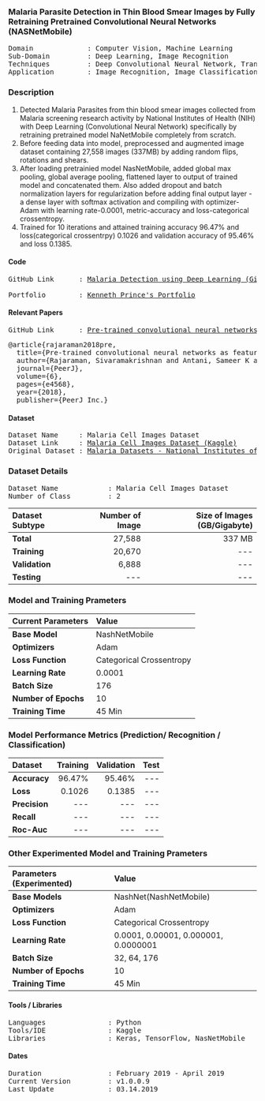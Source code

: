 ### Malaria Parasite Detection in Thin Blood Smear Images by Fully Retraining Pretrained Convolutional Neural Networks (NASNetMobile) 

<pre>
Domain             : Computer Vision, Machine Learning
Sub-Domain         : Deep Learning, Image Recognition
Techniques         : Deep Convolutional Neural Network, Transfer Learning, NASNetMobile
Application        : Image Recognition, Image Classification, Medical Imaging, Bio-Medical Imaging
</pre>

### Description
1. Detected Malaria Parasites from thin blood smear images collected from Malaria screening research activity by National Institutes of Health (NIH) with Deep Learning (Convolutional Neural Network) specifically by retraining pretrained model NaNetMobile completely from scratch.
2. Before feeding data into model, preprocessed and augmented image dataset containing 27,558 images (337MB) by adding random flips, rotations and shears.
3. After loading pretrainied model NasNetMobile, added global max pooling, global average pooling, flattened layer to output of trained model and concatenated them. Also added dropout and batch normalization layers for regularization before adding final output layer - a dense layer with softmax activation and compiling with optimizer-Adam with learning rate-0.0001, metric-accuracy and loss-categorical crossentropy.
4. Trained for 10 iterations and attained training accuracy 96.47% and loss(categorical crossentrpy) 0.1026 and validation accuracy of 95.46% and loss 0.1385.

#### Code
<pre>
GitHub Link      : <a href=https://github.com/kenneth004/Malaria-Parasite-Detection-in-Thin-Blood-Smear-Images-with-Convolutional-Neural-Networks->Malaria Detection using Deep Learning (GitHub)</a>
</a>
Portfolio        : <a : href=https://kennethprince004.wixsite.com/kenneth>Kenneth Prince's Portfolio</a>
</pre>

#### Relevant Papers
<pre>
GitHub Link      : <a href=https://peerj.com/articles/4568/>Pre-trained convolutional neural networks as feature extractors toward improved malaria parasite detection in thin blood smear images (peerj)</a>
</pre>
<pre>
@article{rajaraman2018pre,
  title={Pre-trained convolutional neural networks as feature extractors toward improved malaria parasite detection in thin blood smear images},
  author={Rajaraman, Sivaramakrishnan and Antani, Sameer K and Poostchi, Mahdieh and Silamut, Kamolrat and Hossain, Md A and Maude, Richard J and Jaeger, Stefan and Thoma, George R},
  journal={PeerJ},
  volume={6},
  pages={e4568},
  year={2018},
  publisher={PeerJ Inc.}
</pre>

#### Dataset
<pre>
Dataset Name     : Malaria Cell Images Dataset
Dataset Link     : <a href=https://www.kaggle.com/iarunava/cell-images-for-detecting-malaria>Malaria Cell Images Dataset (Kaggle)</a>
Original Dataset : <a href=https://ceb.nlm.nih.gov/repositories/malaria-datasets/>Malaria Datasets - National Institutes of Health (NIH)</a>
</pre>

### Dataset Details
<pre>
Dataset Name            : Malaria Cell Images Dataset
Number of Class         : 2
</pre>

| Dataset Subtype | Number of Image | Size of Images (GB/Gigabyte) |
| :-------------- | --------------: | ---------------------------: |
| **Total**       | 27,588          | 337 MB                       |
| **Training**    | 20,670          | ---                          |
| **Validation**  | 6,888           | ---                          |
| **Testing**     | ---             | ---                          |



### Model and Training Prameters
| Current Parameters   | Value                                                       |
| :------------------- | :---------------------------------------------------------- |
| **Base Model**       | NashNetMobile                                               |
| **Optimizers**       | Adam                                                        |
| **Loss Function**    | Categorical Crossentropy                                    |
| **Learning Rate**    | 0.0001                                                      |
| **Batch Size**       | 176                                                         |                                     
| **Number of Epochs** | 10                                                          |
| **Training Time**    | 45 Min                                                      |


### Model Performance Metrics (Prediction/ Recognition / Classification)
| Dataset              | Training       | Validation    | Test      |                                 
|:---------------------|---------------:|--------------:| ---------:|
| **Accuracy**         | 96.47%         | 95.46%        | ---       |
| **Loss**             | 0.1026         | 0.1385        | ---       |
| **Precision**        | ---            | ---           | ---       |
| **Recall**           | ---            | ---           | ---       |
| **Roc-Auc**          | ---            | ---           | ---       |


### Other Experimented Model and Training Prameters
| Parameters (Experimented) | Value                                                  |
|:--------------------------|:------------------------------------------------------ |
| **Base Models**           | NashNet(NashNetMobile)                                 |
| **Optimizers**            | Adam                                                   |
| **Loss Function**         | Categorical Crossentropy                               |
| **Learning Rate**         | 0.0001, 0.00001, 0.000001, 0.0000001                   |
| **Batch Size**            | 32, 64, 176                                            |                                     
| **Number of Epochs**      | 10                                                     |
| **Training Time**         | 45 Min                                                 |

#### Tools / Libraries
<pre>
Languages               : Python
Tools/IDE               : Kaggle
Libraries               : Keras, TensorFlow, NasNetMobile
</pre>

#### Dates
<pre>
Duration                : February 2019 - April 2019
Current Version         : v1.0.0.9
Last Update             : 03.14.2019
</pre>
